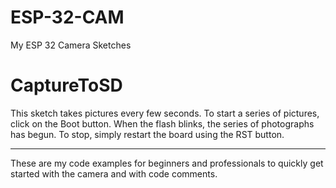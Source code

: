 # ESP-32-CAM
My ESP 32 Camera Sketches

<h1>CaptureToSD</h1>
This sketch takes pictures every few seconds. To start a series of pictures, click on the Boot button. When the flash blinks, the series of photographs has begun. To stop, simply restart the board using the RST button.

<hr>
These are my code examples for beginners and professionals to quickly get started with the camera and with code comments.
